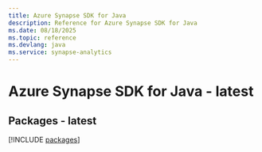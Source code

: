 ```yaml
---
title: Azure Synapse SDK for Java
description: Reference for Azure Synapse SDK for Java
ms.date: 08/18/2025
ms.topic: reference
ms.devlang: java
ms.service: synapse-analytics
---
```

# Azure Synapse SDK for Java - latest
## Packages - latest
[!INCLUDE [packages](synapse-index.md)]